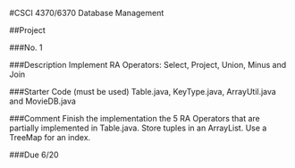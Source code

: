 #CSCI 4370/6370 Database Management

##Project

###No.
1

###Description
Implement RA Operators: Select, Project, Union, Minus and Join

###Starter Code (must be used)
Table.java, KeyType.java, ArrayUtil.java and MovieDB.java

###Comment
Finish the implementation the 5 RA Operators that are partially implemented in Table.java. Store tuples in an ArrayList. Use a TreeMap for an index.

###Due
6/20
